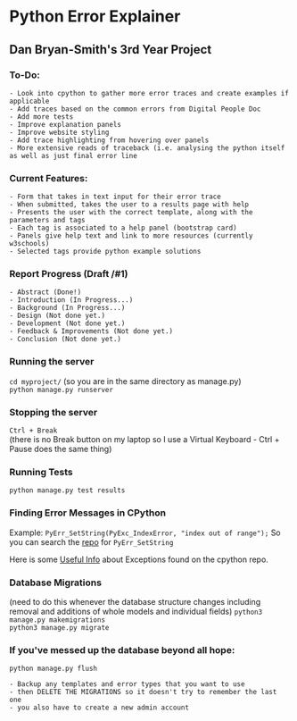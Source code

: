 # Python Error Explainer
## Dan Bryan-Smith's 3rd Year Project

### To-Do:
    - Look into cpython to gather more error traces and create examples if applicable
    - Add traces based on the common errors from Digital People Doc
    - Add more tests
    - Improve explanation panels
    - Improve website styling
    - Add trace highlighting from hovering over panels
    - More extensive reads of traceback (i.e. analysing the python itself as well as just final error line

### Current Features:
    - Form that takes in text input for their error trace
    - When submitted, takes the user to a results page with help
    - Presents the user with the correct template, along with the parameters and tags
    - Each tag is associated to a help panel (bootstrap card)
    - Panels give help text and link to more resources (currently w3schools)
    - Selected tags provide python example solutions

### Report Progress (Draft /#1)
    - Abstract (Done!)
    - Introduction (In Progress...)
    - Background (In Progress...)
    - Design (Not done yet.)
    - Development (Not done yet.)
    - Feedback & Improvements (Not done yet.)
    - Conclusion (Not done yet.)

### Running the server
`cd myproject/` (so you are in the same directory as manage.py)<br>
`python manage.py runserver`

### Stopping the server
`Ctrl + Break`<br>
(there is no Break button on my laptop so I use a Virtual Keyboard - Ctrl + Pause does the same thing)

### Running Tests
`python manage.py test results`

### Finding Error Messages in CPython
Example: `PyErr_SetString(PyExc_IndexError, "index out of range");`
So you can search the [repo](https://github.com/python/cpython) for `PyErr_SetString`

Here is some [Useful Info](https://github.com/python/cpython/blob/main/Doc/extending/extending.rst) about Exceptions found on the cpython repo.
### Database Migrations
(need to do this whenever the database structure changes including removal and additions of whole models and individual fields)
`python3 manage.py makemigrations`<br>
`python3 manage.py migrate`

### If you've messed up the database beyond all hope:
`python manage.py flush`<br>

    - Backup any templates and error types that you want to use
    - then DELETE THE MIGRATIONS so it doesn't try to remember the last one
    - you also have to create a new admin account
